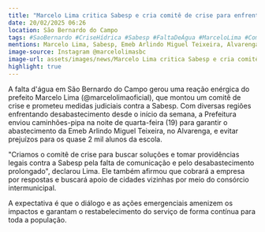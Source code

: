 ```yaml
---
title: "Marcelo Lima critica Sabesp e cria comitê de crise para enfrentar falta d'água em SBC"
date: 20/02/2025 06:26
location: São Bernardo do Campo
tags: #SaoBernardo #CriseHídrica #Sabesp #FaltaDeÁgua #MarceloLima #ComitêDeCrise #CaminhõesPipa #Alvarenga #EMEBArlindoMiguelTeixeira #AbastecimentoDeÁgua #abc360noticias
mentions: Marcelo Lima, Sabesp, Emeb Arlindo Miguel Teixeira, Alvarenga.
image-source: Instagram @marcelolimasbc
image-url: assets/images/news/Marcelo Lima critica Sabesp e cria comitê de crise para enfrentar falta d'água em SBC.jpg
highlight: true
---
```


A falta d'água em São Bernardo do Campo gerou uma reação enérgica do prefeito Marcelo Lima (@marcelolimaoficial), que montou um comitê de crise e prometeu medidas judiciais contra a Sabesp. Com diversas regiões enfrentando desabastecimento desde o início da semana, a Prefeitura enviou caminhões-pipa na noite de quarta-feira (19) para garantir o abastecimento da Emeb Arlindo Miguel Teixeira, no Alvarenga, e evitar prejuízos para os quase 2 mil alunos da escola.

"Criamos o comitê de crise para buscar soluções e tomar providências legais contra a Sabesp pela falta de comunicação e pelo desabastecimento prolongado", declarou Lima. Ele também afirmou que cobrará a empresa por respostas e buscará apoio de cidades vizinhas por meio do consórcio intermunicipal.

A expectativa é que o diálogo e as ações emergenciais amenizem os impactos e garantam o restabelecimento do serviço de forma contínua para toda a população.
